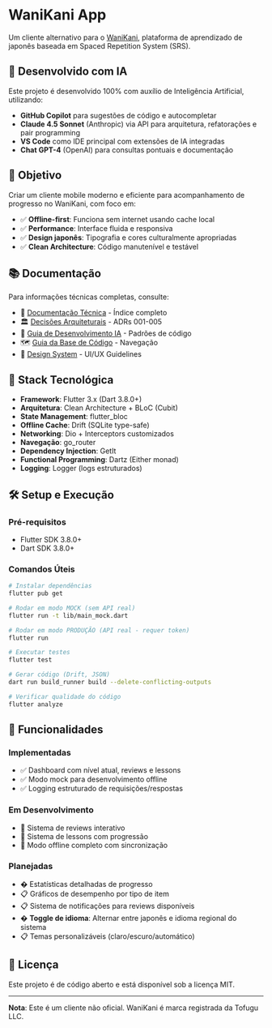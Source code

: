 # WaniKani App

Um cliente alternativo para o [WaniKani](https://www.wanikani.com/), plataforma de aprendizado de japonês baseada em Spaced Repetition System (SRS).

## 🤖 Desenvolvido com IA

Este projeto é desenvolvido 100% com auxílio de Inteligência Artificial, utilizando:
- **GitHub Copilot** para sugestões de código e autocompletar
- **Claude 4.5 Sonnet** (Anthropic) via API para arquitetura, refatorações e pair programming
- **VS Code** como IDE principal com extensões de IA integradas
- **Chat GPT-4** (OpenAI) para consultas pontuais e documentação

## 🎯 Objetivo

Criar um cliente mobile moderno e eficiente para acompanhamento de progresso no WaniKani, com foco em:
- ✅ **Offline-first**: Funciona sem internet usando cache local
- ✅ **Performance**: Interface fluida e responsiva
- ✅ **Design japonês**: Tipografia e cores culturalmente apropriadas
- ✅ **Clean Architecture**: Código manutenível e testável

## 📚 Documentação

Para informações técnicas completas, consulte:
- 📘 [Documentação Técnica](specs/technical/index.md) - Índice completo
- 🏛️ [Decisões Arquiteturais](specs/technical/adr/) - ADRs 001-005
- 🤖 [Guia de Desenvolvimento IA](specs/technical/CLAUDE.meta.md) - Padrões de código
- 🗺️ [Guia da Base de Código](specs/technical/CODEBASE_GUIDE.md) - Navegação
- 🎨 [Design System](specs/design/DESIGN_SYSTEM.md) - UI/UX Guidelines

## 🚀 Stack Tecnológica

- **Framework**: Flutter 3.x (Dart 3.8.0+)
- **Arquitetura**: Clean Architecture + BLoC (Cubit)
- **State Management**: flutter_bloc
- **Offline Cache**: Drift (SQLite type-safe)
- **Networking**: Dio + Interceptors customizados
- **Navegação**: go_router
- **Dependency Injection**: GetIt
- **Functional Programming**: Dartz (Either monad)
- **Logging**: Logger (logs estruturados)

## 🛠️ Setup e Execução

### Pré-requisitos
- Flutter SDK 3.8.0+
- Dart SDK 3.8.0+

### Comandos Úteis

```bash
# Instalar dependências
flutter pub get

# Rodar em modo MOCK (sem API real)
flutter run -t lib/main_mock.dart

# Rodar em modo PRODUÇÃO (API real - requer token)
flutter run

# Executar testes
flutter test

# Gerar código (Drift, JSON)
dart run build_runner build --delete-conflicting-outputs

# Verificar qualidade do código
flutter analyze
```

## 📱 Funcionalidades

### Implementadas
- ✅ Dashboard com nível atual, reviews e lessons
- ✅ Modo mock para desenvolvimento offline
- ✅ Logging estruturado de requisições/respostas

### Em Desenvolvimento
- 🚧 Sistema de reviews interativo
- 🚧 Sistema de lessons com progressão
- 🚧 Modo offline completo com sincronização

### Planejadas
- � Estatísticas detalhadas de progresso
- 📋 Gráficos de desempenho por tipo de item
- 📋 Sistema de notificações para reviews disponíveis
- � **Toggle de idioma**: Alternar entre japonês e idioma regional do sistema
- 📋 Temas personalizáveis (claro/escuro/automático)

## 📄 Licença

Este projeto é de código aberto e está disponível sob a licença MIT.

---

**Nota**: Este é um cliente não oficial. WaniKani é marca registrada da Tofugu LLC.
